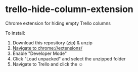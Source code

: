 # trello-hide-column-extension

Chrome extension for hiding empty Trello columns

To install:

1. Download this repository (zip) & unzip
1. [Navigate to chrome://extensions/](chrome://extensions/)
1. Enable "Developer Mode"
1. Click "Load unpacked" and select the unzipped folder
1. Navigate to Trello and click the ☺︎
